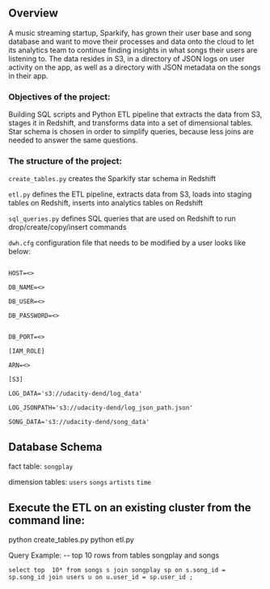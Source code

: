 ## Overview
A music streaming startup, Sparkify, has grown their user base and song database and want to move their processes and data onto the cloud to let its analytics team to continue finding insights in what songs their users are listening to.
The data resides in S3, in a directory of JSON logs on user activity on the app, as well as a directory with JSON metadata on the songs in their app.

### Objectives of the project:

Building SQL scripts and Python ETL pipeline that extracts the data from S3, stages it in Redshift, and transforms data into a set of dimensional tables.
Star schema is chosen in order to simplify queries, because less joins are needed to answer the same questions.

### The structure of the project:
`create_tables.py` creates the Sparkify star schema in Redshift

`etl.py` defines the ETL pipeline, extracts data from S3, loads into staging tables on Redshift, inserts into analytics tables on Redshift

`sql_queries.py` defines SQL queries that are used on Redshift to run drop/create/copy/insert commands

`dwh.cfg` configuration file that needs to be modified by a user looks like below:

```[CLUSTER]

HOST=<>

DB_NAME=<>

DB_USER=<>

DB_PASSWORD=<>


DB_PORT=<>

[IAM_ROLE]

ARN=<>

[S3]

LOG_DATA='s3://udacity-dend/log_data'

LOG_JSONPATH='s3://udacity-dend/log_json_path.json'

SONG_DATA='s3://udacity-dend/song_data'
```

## Database Schema
fact table:
`songplay` 

dimension tables:
`users`
`songs`
`artists`
`time`

## Execute the ETL on an existing cluster from the command line:

python create_tables.py
python etl.py


Query Example:
-- top 10 rows from tables songplay and songs

`select top  10* from songs s join songplay sp on s.song_id = sp.song_id join users u on u.user_id = sp.user_id ;`